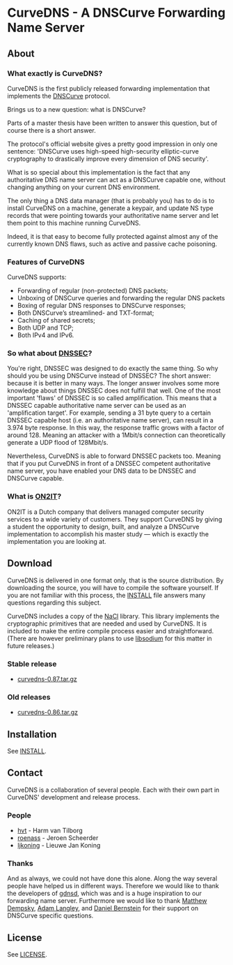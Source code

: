 # CurveDNS - A DNSCurve Forwarding Name Server

## About

### What exactly is CurveDNS?

CurveDNS is the first publicly released forwarding implementation that implements the [DNSCurve](http://www.dnscurve.org/) protocol.

Brings us to a new question: what is DNSCurve?

Parts of a master thesis have been written to answer this question, but of course there is a short answer.

The protocol's official website gives a pretty good impression in only one sentence: 'DNSCurve uses high-speed high-security elliptic-curve cryptography to drastically improve every dimension of DNS security'.

What is so special about this implementation is the fact that any authoritative DNS name server can act as a DNSCurve capable one, without changing anything on your current DNS environment.

The only thing a DNS data manager (that is probably you) has to do is to install CurveDNS on a machine, generate a keypair, and update NS type records that were pointing towards your authoritative name server and let them point to this machine running CurveDNS.

Indeed, it is that easy to become fully protected against almost any of the currently known DNS flaws, such as active and passive cache poisoning.

### Features of CurveDNS

CurveDNS supports:

* Forwarding of regular (non-protected) DNS packets;
* Unboxing of DNSCurve queries and forwarding the regular DNS packets
* Boxing of regular DNS responses to DNSCurve responses;
* Both DNSCurve’s streamlined- and TXT-format;
* Caching of shared secrets;
* Both UDP and TCP;
* Both IPv4 and IPv6.

### So what about [DNSSEC](http://www.dnssec.net/)?

You're right, DNSSEC was designed to do exactly the same thing.
So why should you be using DNSCurve instead of DNSSEC?
The short answer: because it is better in many ways.
The longer answer involves some more knowledge about things DNSSEC does not fulfill that well.
One of the most important 'flaws' of DNSSEC is so called amplification.
This means that a DNSSEC capable authoritative name server can be used as an 'amplification target'.
For example, sending a 31 byte query to a certain DNSSEC capable host (i.e. an authoritative name server), can result in a 3.974 byte response.
In this way, the response traffic grows with a factor of around 128.
Meaning an attacker with a 1Mbit/s connection can theoretically generate a UDP flood of 128Mbit/s.

Nevertheless, CurveDNS is able to forward DNSSEC packets too.
Meaning that if you put CurveDNS in front of a DNSSEC competent authoritative name server, you have enabled your DNS data to be DNSSEC and DNSCurve capable.

### What is [ON2IT](https://on2it.net)?

ON2IT is a Dutch company that delivers managed computer security services to a wide variety of customers.
They support CurveDNS by giving a student the opportunity to design, built, and analyze a DNSCurve implementation to accomplish his master study — which is exactly the implementation you are looking at.

## Download

CurveDNS is delivered in one format only, that is the source distribution.
By downloading the source, you will have to compile the software yourself.
If you are not familiar with this process, the [INSTALL](INSTALL.md) file answers many questions regarding this subject.

CurveDNS includes a copy of the [NaCl](http://nacl.cace-project.eu/) library.
This library implements the cryptographic primitives that are needed and used by CurveDNS.
It is included to make the entire compile process easier and straightforward.
(There are however preliminary plans to use [libsodium](https://github.com/jedisct1/libsodium) for this matter in future releases.)

### Stable release

* [curvedns-0.87.tar.gz](https://github.com/curvedns/curvedns/archive/curvedns-0.87.tar.gz)

### Old releases

* [curvedns-0.86.tar.gz](https://github.com/curvedns/curvedns/archive/curvedns-0.86.tar.gz)

## Installation

See [INSTALL](INSTALL.md).

## Contact

CurveDNS is a collaboration of several people. Each with their own part in CurveDNS' development and release process.

### People

* [hvt](https://github.com/hvt) - Harm van Tilborg
* [roenass](https://github.com/roenass) - Jeroen Scheerder
* [ljkoning](https://github.com/ljkoning) - Lieuwe Jan Koning

### Thanks

And as always, we could not have done this alone.
Along the way several people have helped us in different ways.
Therefore we would like to thank the developers of [gdnsd](https://github.com/gdnsd/gdnsd), which was and is a huge inspiration to our forwarding name server.
Furthermore we would like to thank [Matthew Dempsky](https://github.com/mdempsky), [Adam Langley](https://github.com/agl), and [Daniel Bernstein](http://cr.yp.to) for their support on DNSCurve specific questions.

## License

See [LICENSE](LICENSE.md).

